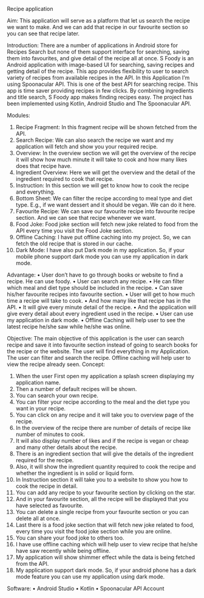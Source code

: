 Recipe application 

Aim: 
This application will serve as a platform that let us search the recipe we want to make. And we can add that recipe in our favourite section so you can see that recipe later.

Introduction: 
There are a number of applications in Android store for Recipes Search but none of them support interface for searching, saving them into favourites, and give detail of the recipe all at once.
S Foody is an Android application with image-based UI for searching, saving recipes and getting detail of the recipe.
This app provides flexibility to user to search variety of recipes from available recipes in the API.
In this Application I’m using Spoonacular API. This is one of the best API for searching recipe.
This app is time saver providing recipes in few clicks. By combining ingredients and title search, S Foody app makes finding recipes easy.
The project has been implemented using Kotlin, Android Studio and The Spoonacular API.

Modules:
01.	Recipe Fragment: In this fragment recipe will be shown fetched from the API.
02.	Search Recipe: We can also search the recipe we want and my application will fetch and show you your required recipe.
03.	Overview: In the overview section we will get the overview of the recipe it will show how much minute it will take to cook and how many likes does that recipe have.
04.	Ingredient Overview: Here we will get the overview and the detail of the ingredient required to cook that recipe.
05.	Instruction:  In this section we will get to know how to cook the recipe and everything.
06.	Bottom Sheet: We can filter the recipe according to meal type and diet type. E.g., if we want dessert and it should be vegan. We can do it here.
07.	Favourite Recipe: We can save our favourite recipe into favourite recipe section. And we can see that recipe whenever we want.
08.	Food Joke: Food joke section will fetch new joke related to food from the API every time you visit the Food Joke section.
09.	Offline Caching: I have put offline caching into my project. So, we can fetch the old recipe that is stored in our cache.
10.	Dark Mode: I have also put Dark mode in my application. So, if your mobile phone support dark mode you can use my application in dark mode.

Advantage:
•	User don’t have to go through books or website to find a recipe. He can use foody.
•	User can search any recipe. 
•	He can filter which meal and diet type should be included in the recipe.
•	Can save his/her favourite recipes into favourite section.
•	User will get to how much time a recipe will take to cook. 
•	And how many like that recipe has in the API.
•	It will give every minute detail of the recipe.
•	And the application will give every detail about every ingredient used in the recipe.
•	User can use my application in dark mode.
•	Offline Caching will help user to see the latest recipe he/she saw while he/she was online.

Objective:
The main objective of this application is the user can search recipe and save it into favourite section instead of going to search books for the recipe or the website. The user will find everything in my Application. 
The user can filter and search the recipe. Offline caching will help user to view the recipe already seen.
Concept:
01.	When the user First open my application a splash screen displaying my application name.
02.	Then a number of default recipes will be shown.
03.	You can search your own recipe.
04.	You can filter your recipe according to the meal and the diet type you want in your recipe. 
05.	You can click on any recipe and it will take you to overview page of the recipe.
06.	In the overview of the recipe there are number of details of recipe like number of minutes to cook.
07.	It will also display number of likes and if the recipe is vegan or cheap and many other details about the recipe.
08.	There is an ingredient section that will give the details of the ingredient required for the recipe.
09.	Also, it will show the ingredient quantity required to cook the recipe and whether the ingredient is in solid or liquid form.
10.	In Instruction section it will take you to a website to show you how to cook the recipe in detail.
11.	You can add any recipe to your favourite section by clicking on the star.
12.	And in your favourite section, all the recipe will be displayed that you have selected as favourite.
13.	You can delete a single recipe from your favourite section or you can delete all at once.
14.	Last there is a food joke section that will fetch new joke related to food, every time you visit the food joke section while you are online.
15.	You can share your food joke to others too.
16.	I have use offline caching which will help user to view recipe that he/she have saw recently while being offline. 
17.	My application will show shimmer effect while the data is being fetched from the API.
18.	My application support dark mode. So, if your android phone has a dark mode feature you can use my application using dark mode. 

Software:
•	Android Studio
•	Kotlin
•	Spoonacular API Account
